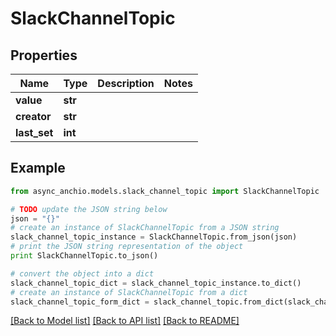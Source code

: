 # SlackChannelTopic


## Properties

Name | Type | Description | Notes
------------ | ------------- | ------------- | -------------
**value** | **str** |  | 
**creator** | **str** |  | 
**last_set** | **int** |  | 

## Example

```python
from async_anchio.models.slack_channel_topic import SlackChannelTopic

# TODO update the JSON string below
json = "{}"
# create an instance of SlackChannelTopic from a JSON string
slack_channel_topic_instance = SlackChannelTopic.from_json(json)
# print the JSON string representation of the object
print SlackChannelTopic.to_json()

# convert the object into a dict
slack_channel_topic_dict = slack_channel_topic_instance.to_dict()
# create an instance of SlackChannelTopic from a dict
slack_channel_topic_form_dict = slack_channel_topic.from_dict(slack_channel_topic_dict)
```
[[Back to Model list]](../README.md#documentation-for-models) [[Back to API list]](../README.md#documentation-for-api-endpoints) [[Back to README]](../README.md)


